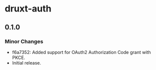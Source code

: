 # druxt-auth

## 0.1.0

### Minor Changes

- f6a7352: Added support for OAuth2 Authorization Code grant with PKCE.
- Initial release.
